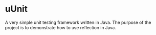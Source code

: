 uUnit
=====

A very simple unit testing framework written in Java. The purpose of the project is to demonstrate how to use reflection in Java.